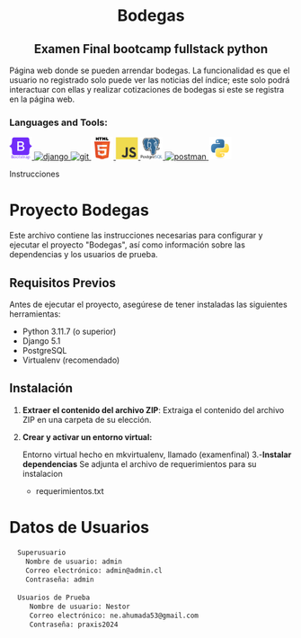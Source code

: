 <h1 align="center">Bodegas</h1>
<h2 align="center">Examen Final bootcamp fullstack python</h2>

Página web donde se pueden arrendar bodegas. 
La funcionalidad es que el usuario no registrado solo puede ver las noticias del índice; 
este solo podrá interactuar con ellas y realizar cotizaciones de bodegas si este se registra en la página web.

<h3 align="left">Languages and Tools:</h3>
<p align="left"> <a href="https://getbootstrap.com" target="_blank" rel="noreferrer"> <img src="https://raw.githubusercontent.com/devicons/devicon/master/icons/bootstrap/bootstrap-plain-wordmark.svg" alt="bootstrap" width="40" height="40"/> </a> <a href="https://www.djangoproject.com/" target="_blank" rel="noreferrer"> <img src="https://cdn.worldvectorlogo.com/logos/django.svg" alt="django" width="40" height="40"/> </a> <a href="https://git-scm.com/" target="_blank" rel="noreferrer"> <img src="https://www.vectorlogo.zone/logos/git-scm/git-scm-icon.svg" alt="git" width="40" height="40"/> </a> <a href="https://www.w3.org/html/" target="_blank" rel="noreferrer"> <img src="https://raw.githubusercontent.com/devicons/devicon/master/icons/html5/html5-original-wordmark.svg" alt="html5" width="40" height="40"/> </a> <a href="https://developer.mozilla.org/en-US/docs/Web/JavaScript" target="_blank" rel="noreferrer"> <img src="https://raw.githubusercontent.com/devicons/devicon/master/icons/javascript/javascript-original.svg" alt="javascript" width="40" height="40"/> </a> <a href="https://www.postgresql.org" target="_blank" rel="noreferrer"> <img src="https://raw.githubusercontent.com/devicons/devicon/master/icons/postgresql/postgresql-original-wordmark.svg" alt="postgresql" width="40" height="40"/> </a> <a href="https://postman.com" target="_blank" rel="noreferrer"> <img src="https://www.vectorlogo.zone/logos/getpostman/getpostman-icon.svg" alt="postman" width="40" height="40"/> </a> <a href="https://www.python.org" target="_blank" rel="noreferrer"> <img src="https://raw.githubusercontent.com/devicons/devicon/master/icons/python/python-original.svg" alt="python" width="40" height="40"/> </a> </p>


Instrucciones
# Proyecto Bodegas
Este archivo contiene las instrucciones necesarias para configurar y ejecutar el proyecto "Bodegas", 
así como información sobre las dependencias y los usuarios de prueba.
## Requisitos Previos
Antes de ejecutar el proyecto, asegúrese de tener instaladas las siguientes herramientas:
- Python 3.11.7 (o superior)
- Django 5.1
- PostgreSQL
- Virtualenv (recomendado)
## Instalación
1. **Extraer el contenido del archivo ZIP**:
   Extraiga el contenido del archivo ZIP en una carpeta de su elección.
2. **Crear y activar un entorno virtual:**
    
    Entorno virtual hecho en mkvirtualenv, llamado (examenfinal)
3.-**Instalar dependencias**
    Se adjunta el archivo de requerimientos para su instalacion
    - requerimientos.txt
# Datos de Usuarios
      Superusuario
        Nombre de usuario: admin
        Correo electrónico: admin@admin.cl
        Contraseña: admin
    
      Usuarios de Prueba
         Nombre de usuario: Nestor
         Correo electrónico: ne.ahumada53@gmail.com
         Contraseña: praxis2024
